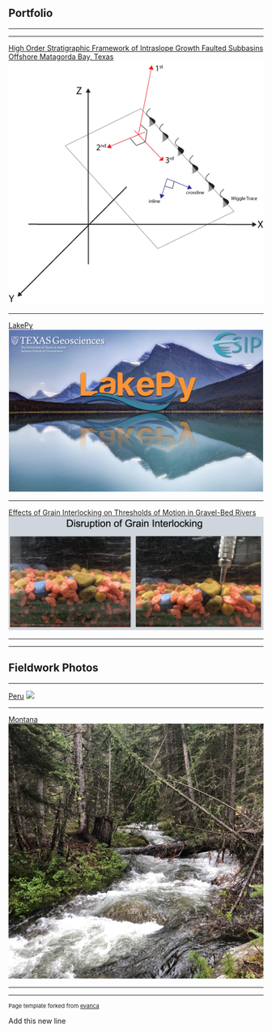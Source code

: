 ## Portfolio

---
---

[High Order Stratigraphic Framework of Intraslope Growth Faulted Subbasins Offshore Matagorda Bay, Texas](/masters_thesis.md)
<img src="images/Masters_thesis/Figure_3.png?raw=true"/>


---

[LakePy](https://github.com/ESIPFed/LakePy)
<img src="images/Lakepy.png?raw=true"/>

---
[Effects of Grain Interlocking on Thresholds of Motion in Gravel-Bed Rivers](/pdf/Franey_undergrad_thesis_poster.pdf)
<img src="images/Grain_disruption.png?raw=true"/>

---
---
## Fieldwork Photos

---

[Peru](/Peru.md)
<img src="images/peru/altiplano.jpeg?raw=true"/>

---

[Montana](/Montana.md)
<img src="images/montana/heckla_river.JPG?raw=true"/>

---
---

<p style="font-size:11px">Page template forked from <a href="https://github.com/evanca/quick-portfolio">evanca</a></p>
<!-- Remove above link if you don't want to attibute -->


Add this new line